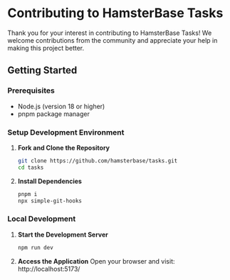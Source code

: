 # Contributing to HamsterBase Tasks

Thank you for your interest in contributing to HamsterBase Tasks! We welcome contributions from the community and appreciate your help in making this project better.

## Getting Started

### Prerequisites

- Node.js (version 18 or higher)
- pnpm package manager

### Setup Development Environment

1. **Fork and Clone the Repository**

   ```bash
   git clone https://github.com/hamsterbase/tasks.git
   cd tasks
   ```

2. **Install Dependencies**

   ```bash
   pnpm i
   npx simple-git-hooks
   ```

### Local Development

1. **Start the Development Server**

   ```bash
   npm run dev
   ```

2. **Access the Application** Open your browser and visit: http://localhost:5173/
